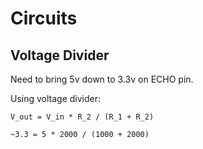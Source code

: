 # Circuits

## Voltage Divider

Need to bring 5v down to 3.3v on ECHO pin.

Using voltage divider:

    V_out = V_in * R_2 / (R_1 + R_2)

    ~3.3 = 5 * 2000 / (1000 + 2000)
